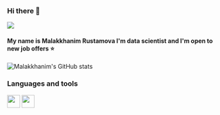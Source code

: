 ### Hi there 👋
![](https://komarev.com/ghpvc/?username=malakkhanim&color=ff69b4)
#### My name is Malakkhanim Rustamova I'm data scientist and I'm open to new job offers :star:

![Malakkhanim's GitHub stats](https://github-readme-stats.vercel.app/api?username=malakkhanim&show_icons=true&theme=radical)

### Languages and tools
<a href="URL_REDIRECT" target="blank"><img align="center" src="https://img.icons8.com/color/344/python--v1.png" height="30" /></a>
<a href="URL_REDIRECT" target="blank"><img align="center" src="https://img.icons8.com/fluency/344/jupyter.png" height="30" /></a>

<!--
**Malakkhanim/Malakkhanim** is a ✨ _special_ ✨ repository because its `README.md` (this file) appears on your GitHub profile.

Here are some ideas to get you started:

- 🔭 I’m currently working on ...
- 🌱 I’m currently learning ...
- 👯 I’m looking to collaborate on ...
- 🤔 I’m looking for help with ...
- 💬 Ask me about ...
- 📫 How to reach me: ...
- 😄 Pronouns: ...
- ⚡ Fun fact: ...
-->
